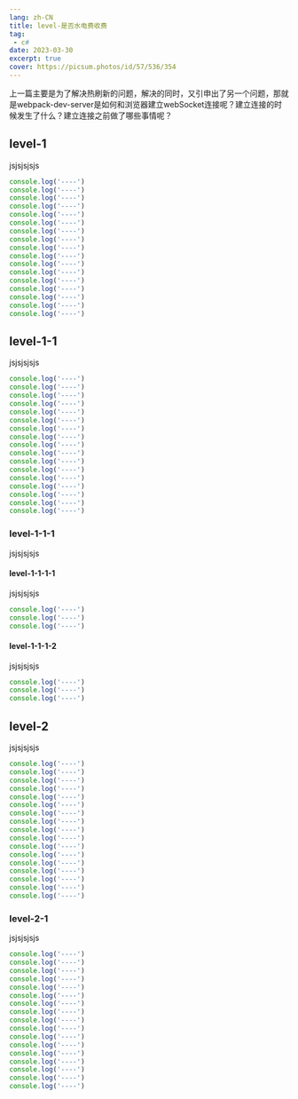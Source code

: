 ```yaml
---
lang: zh-CN
title: level-是否水电费收费
tag: 
 - c#
date: 2023-03-30
excerpt: true
cover: https://picsum.photos/id/57/536/354
---
```


上一篇主要是为了解决热刷新的问题，解决的同时，又引申出了另一个问题，那就是webpack-dev-server是如何和浏览器建立webSocket连接呢？建立连接的时候发生了什么？建立连接之前做了哪些事情呢？
 <!-- more -->

## level-1

jsjsjsjsjs

```js
console.log('----')
console.log('----')
console.log('----')
console.log('----')
console.log('----')
console.log('----')
console.log('----')
console.log('----')
console.log('----')
console.log('----')
console.log('----')
console.log('----')
console.log('----')
console.log('----')
console.log('----')
console.log('----')
console.log('----')
```

## level-1-1

jsjsjsjsjs

```js
console.log('----')
console.log('----')
console.log('----')
console.log('----')
console.log('----')
console.log('----')
console.log('----')
console.log('----')
console.log('----')
console.log('----')
console.log('----')
console.log('----')
console.log('----')
console.log('----')
console.log('----')
console.log('----')
console.log('----')
```

### level-1-1-1

jsjsjsjsjs

#### level-1-1-1-1

jsjsjsjsjs

```js
console.log('----')
console.log('----')
console.log('----')
```
#### level-1-1-1-2

jsjsjsjsjs

```js
console.log('----')
console.log('----')
console.log('----')
```

## level-2

jsjsjsjsjs

```js
console.log('----')
console.log('----')
console.log('----')
console.log('----')
console.log('----')
console.log('----')
console.log('----')
console.log('----')
console.log('----')
console.log('----')
console.log('----')
console.log('----')
console.log('----')
console.log('----')
console.log('----')
console.log('----')
console.log('----')
```

### level-2-1

jsjsjsjsjs

```js
console.log('----')
console.log('----')
console.log('----')
console.log('----')
console.log('----')
console.log('----')
console.log('----')
console.log('----')
console.log('----')
console.log('----')
console.log('----')
console.log('----')
console.log('----')
console.log('----')
console.log('----')
console.log('----')
console.log('----')
```
